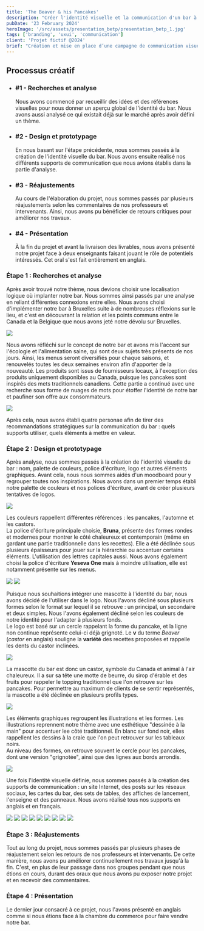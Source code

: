 ```yaml
---
title: 'The Beaver & his Pancakes'
description: "Créer l'identité visuelle et la communication d'un bar à pancakes à Bruxelles sur le thème du Canada."
pubDate: '23 February 2024'
heroImage: '/src/assets/presentation_betp/presentation_betp_1.jpg'
tags: ['branding', 'uxui', 'communication']
client: 'Projet fictif @2024'
brief: "Création et mise en place d’une campagne de communication visuelle pour la création d’un “Bar à thème”. L'équipe, un mini studio de création, est constituée constituée de 2 étudiants. On donne : un thème unique (chocolat, café, salade, tartes, graines, bière, e-sport…) et une localisation dans une ville cosmopolite (Paris, Berlin, Londres...)"
---
```


<article class="flex flex-col w-full py-7 px-10 gap-5 text-clrWhite bg-secondaryNeutral rounded-xl">
    <h2 class="font-cormorantInfant text-3xl">Processus créatif</h2>
    <ul class="grid grid-cols-1 gap-4 lg:gap-0 lg:grid-cols-4 w-full">
        <li class="flex flex-col lg:px-5 gap-2 lg:gap-1">
            <h3 class="text-lg">#1 - Recherches et analyse</h3>
            <p>Nous avons commencé par recueillir des idées et des références visuelles pour nous donner un aperçu global de l'identité du bar. Nous avons aussi analysé ce qui existait déjà sur le marché après avoir défini un thème.</p>
        </li>
        <li class="flex flex-col lg:px-5 gap-2 lg:gap-1">
            <h3 class="text-lg">#2 - Design et prototypage</h3>
            <p>En nous basant sur l'étape précédente, nous sommes passés à la création de l'identité visuelle du bar. Nous avons ensuite réalisé nos différents supports de communication que nous avions établis dans la partie d'analyse.</p>
        </li>
        <li class="flex flex-col lg:px-5 gap-2 lg:gap-1">
            <h3 class="text-lg">#3 - Réajustements</h3>
            <p>Au cours de l'élaboration du projet, nous sommes passés par plusieurs réajustements selon les commentaires de nos professeurs et intervenants. Ainsi, nous avons pu bénéficier de retours critiques pour améliorer nos travaux.</p>
        </li>
        <li class="flex flex-col lg:px-5 gap-2 lg:gap-1">
            <h3 class="text-lg">#4 - Présentation</h3>
            <p>À la fin du projet et avant la livraison des livrables, nous avons présenté notre projet face à deux enseignants faisant jouant le rôle de potentiels intéressés. Cet oral s'est fait entièrement en anglais.</p>
        </li>
    </ul>
</article>

### **Étape 1 : Recherches et analyse**
Après avoir trouvé notre thème, nous devions choisir une localisation logique où implanter notre bar. Nous sommes ainsi passés par une analyse en reliant différentes connexions entre elles. Nous avons choisi d'implémenter notre bar à Bruxelles suite à de nombreuses réflexions sur le lieu, et c'est en découvrant la relation et les points communs entre le Canada et la Belgique que nous avons jeté notre dévolu sur Bruxelles.

<img class="w-1/2" src="/src/assets/presentation_betp/presentation_betp_8.jpg"/>

Nous avons réfléchi sur le concept de notre bar et avons mis l'accent sur l'écologie et l'alimentation saine, qui sont deux sujets très présents de nos jours. Ainsi, les menus seront diversifiés pour chaque saisons, et renouvelés toutes les deux semaines environ afin d'apporter de la nouveauté. Les produits sont issus de fournisseurs locaux, à l'exception des produits uniquement disponibles au Canada, puisque les pancakes sont inspirés des mets traditionnels canadiens.
Cette partie a continué avec une recherche sous forme de nuages de mots pour étoffer l'identité de notre bar et paufiner son offre aux consommateurs.

<img class="w-1/2" src="/src/assets/presentation_betp/presentation_betp_7.jpg"/>

Après cela, nous avons établi quatre personae afin de tirer des recommandations stratégiques sur la communication du bar : quels supports utiliser, quels éléments à mettre en valeur.

### **Étape 2 : Design et prototypage**
Après analyse, nous sommes passés à la création de l'identité visuelle du bar : nom, palette de couleurs, police d'écriture, logo et autres éléments graphiques. Avant cela, nous nous sommes aidés d'un moodboard pour y regrouper toutes nos inspirations.
Nous avons dans un premier temps établi notre palette de couleurs et nos polices d'écriture, avant de créer plusieurs tentatives de logos.

<img class="w-1/2" src="/src/assets/presentation_betp/presentation_betp_9.jpg"/>

Les couleurs rappellent différentes références : les pancakes, l'automne et les castors.\
La police d'écriture principale choisie, **Bruna**, présente des formes rondes et modernes pour montrer le côté chaleureux et contemporain (même en gardant une partie traditionnelle dans les recettes). Elle a été déclinée sous plusieurs épaisseurs pour jouer sur la hiérarchie ou accentuer certains éléments. L'utilisation des lettres capitales aussi. Nous avons également choisi la police d'écriture **Yeseva One** mais à moindre utilisation, elle est notamment présente sur les menus.

<section class="flex justify-between w-full">
    <img class="w-1/2" src="/src/assets/presentation_betp/presentation_betp_5.jpg"/>
    <img class="w-1/2" src="/src/assets/presentation_betp/presentation_betp_6.jpg"/>
</section>

Puisque nous souhaitions intégrer une mascotte à l'identité du bar, nous avons décidé de l'utiliser dans le logo. Nous l'avons décliné sous plusieurs formes selon le format sur lequel il se retrouve : un principal, un secondaire et deux simples. Nous l'avons également décliné selon les couleurs de notre identité pour l'adapter à plusieurs fonds.\
Le logo est basé sur un cercle rappelant la forme du pancake, et la ligne non continue représente celui-ci déjà grignoté. Le **v** du terme _Beaver_ (_castor_ en anglais) souligne la **variété** des recettes proposées et rappelle les dents du castor inclinées.

<img class="w-1/2" src="/src/assets/presentation_betp/presentation_betp_12.jpg"/>

La mascotte du bar est donc un castor, symbole du Canada et animal à l'air chaleureux. Il a sur sa tête une motte de beurre, du sirop d'érable et des fruits pour rappeler le topping traditionnel que l'on retrouve sur les pancakes. Pour permettre au maximum de clients de se sentir représentés, la mascotte a été déclinée en plusieurs profils types.

<img class="w-1/2" src="/src/assets/presentation_betp/presentation_betp_10.jpg"/>

Les éléments graphiques regroupent les illustrations et les formes. Les illustrations reprennent notre thème avec une esthétique "dessinée à la main" pour accentuer lee côté traditionnel. En blanc sur fond noir, elles rappellent les dessins à la craie que l'on peut retrouver sur les tableaux noirs.\
Au niveau des formes, on retrouve souvent le cercle pour les pancakes, dont une version "grignotée", ainsi que des lignes aux bords arrondis.

<img class="w-1/2" src="/src/assets/presentation_betp/presentation_betp_11.jpg"/>

Une fois l'identité visuelle définie, nous sommes passés à la création des supports de communication : un site Internet, des posts sur les réseaux sociaux, les cartes du bar, des sets de tables, des affiches de lancement, l'enseigne et des panneaux. Nous avons réalisé tous nos supports en anglais et en français.

<section class="flex flex-wrap w-full justify-between">
    <img class="w-1/2" src="/src/assets/presentation_betp/presentation_betp_13.jpg"/>
    <img class="w-1/2" src="/src/assets/presentation_betp/presentation_betp_14.jpg"/>
    <img class="w-1/2" src="/src/assets/presentation_betp/presentation_betp_15.jpg"/>
    <img class="w-1/2" src="/src/assets/presentation_betp/presentation_betp_16.jpg"/>
        <img class="w-1/2" src="/src/assets/presentation_betp/presentation_betp_17.jpg"/>
    <img class="w-1/2" src="/src/assets/presentation_betp/presentation_betp_18.jpg"/>
    <img class="w-1/2" src="/src/assets/presentation_betp/presentation_betp_19.jpg"/>
    <img class="w-1/2" src="/src/assets/presentation_betp/presentation_betp_20.jpg"/>
    <img class="w-1/2" src="/src/assets/presentation_betp/presentation_betp_21.jpg"/>
</section>

### **Étape 3 : Réajustements**
Tout au long du projet, nous sommes passés par plusieurs phases de réajustement selon les retours de nos professeurs et intervenants. De cette manière, nous avons pu améliorer continuellement nos travaux jusqu'à la fin. C'est, en plus de leur passage dans nos groupes pendant que nous étions en cours, durant des oraux que nous avons pu exposer notre projet et en recevoir des commentaires.



### **Étape 4 : Présentation**
Le dernier jour consacré à ce projet, nous l'avons présenté en anglais comme si nous étions face à la chambre du commerce pour faire vendre notre bar.